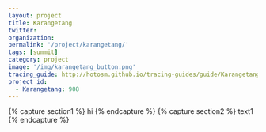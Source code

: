 ```yaml
---
layout: project
title: Karangetang
twitter: 
organization: 
permalink: '/project/karangetang/'
tags: [summit]
category: project
image: '/img/karangetang_button.png'
tracing_guide: http://hotosm.github.io/tracing-guides/guide/Karangetang.html
project_id: 
  - Karangetang: 908
---
```


{% capture section1 %}
hi
{% endcapture %}
{% capture section2 %}
text1
{% endcapture %}
